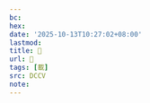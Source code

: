 ```yaml
---
bc:
hex:
date: '2025-10-13T10:27:02+08:00'
lastmod:
title: 􃩺
url: 􃩺
tags: [載]
src: DCCV
note:
---
```

